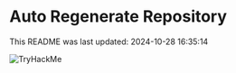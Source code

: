 # Auto Regenerate Repository

This README was last updated: 2024-10-28 16:35:14

 ![TryHackMe](https://tryhackme.com/badge/533634)